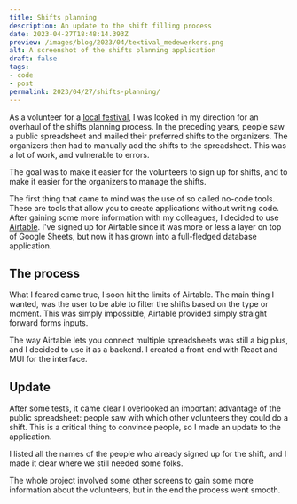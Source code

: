 ```yaml
---
title: Shifts planning
description: An update to the shift filling process
date: 2023-04-27T18:48:14.393Z
preview: /images/blog/2023/04/textival_medewerkers.png
alt: A screenshot of the shifts planning application
draft: false
tags:
- code
- post
permalink: 2023/04/27/shifts-planning/
---
```


As a volunteer for a [local festival](https://textival.be), I was looked in my direction for an overhaul of the shifts planning process. In the preceding years, people saw a public spreadsheet and mailed their preferred shifts to the organizers. The organizers then had to manually add the shifts to the spreadsheet. This was a lot of work, and vulnerable to errors.

The goal was to make it easier for the volunteers to sign up for shifts, and to make it easier for the organizers to manage the shifts.

The first thing that came to mind was the use of so called no-code tools. These are tools that allow you to create applications without writing code. After gaining some more information with my colleagues, I decided to use [Airtable](https://airtable.com). I've signed up for Airtable since it was more or less a layer on top of Google Sheets, but now it has grown into a full-fledged database application.

## The process

What I feared came true, I soon hit the limits of Airtable. The main thing I wanted, was the user to be able to filter the shifts based on the type or moment. This was simply impossible, Airtable provided simply straight forward forms inputs.

The way Airtable lets you connect multiple spreadsheets was still a big plus, and I decided to use it as a backend. I created a front-end with React and MUI for the interface.

## Update

After some tests, it came clear I overlooked an important advantage of the public spreadsheet: people saw with which other volunteers they could do a shift. This is a critical thing to convince people, so I made an update to the application.

I listed all the names of the people who already signed up for the shift, and I made it clear where we still needed some folks.

The whole project involved some other screens to gain some more information about the volunteers, but in the end the process went smooth.
